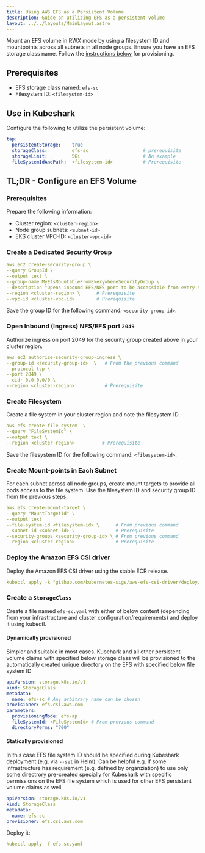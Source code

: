 ```yaml
---
title: Using AWS EFS as a Persistent Volume
description: Guide on utilizing EFS as a persistent volume
layout: ../../layouts/MainLayout.astro
---
```


Mount an EFS volume in RWX mode by using a filesystem ID and mountpoints across all subnets in all node groups. Ensure you have an EFS storage class name. Follow the [instructions below](/en/efs#tldr---configure-an-efs-volume) for provisioning.

## Prerequisites

- EFS storage class named: `efs-sc`
- Filesystem ID: `<filesystem-id>`

## Use in Kubeshark

Configure the following to utilize the persistent volume:

```yaml
tap:
  persistentStorage:    true
  storageClass:         efs-sc                    # prerequisite
  storageLimit:         5Gi                       # An example
  fileSystemIdAndPath:  <filesystem-id>           # Prerequisite
```

## TL;DR - Configure an EFS Volume

### Prerequisites

Prepare the following information:
- Cluster region:     `<cluster-region>`
- Node group subnets: `<subnet-id>`
- EKS cluster VPC-ID: `<cluster-vpc-id>`

### Create a Dedicated Security Group 

```yaml
aws ec2 create-security-group \
--query GroupId \
--output text \
--group-name MyEfsMountableFromEverywhereSecurityGroup \
--description "Opens inbound EFS/NFS port to be accessible from every host in subnet" \
--region <cluster-region> \      # Prerequisite
--vpc-id <cluster-vpc-id>        # Prerequisite
```
Save the group ID for the following command: `<security-group-id>`.

### Open Inbound (Ingress) NFS/EFS port `2049`

Authorize ingress on port 2049 for the security group created above in your cluster region.

```yaml
aws ec2 authorize-security-group-ingress \
--group-id <security-group-id>  \   # From the previous command
--protocol tcp \
--port 2049 \
--cidr 0.0.0.0/0 \
--region <cluster-region>           # Prerequisite
```

### Create Filesystem

Create a file system in your cluster region and note the filesystem ID.

```yaml
aws efs create-file-system  \
--query "FileSystemId" \
--output text \
--region <cluster-region>          # Prerequisite  
```
Save the filesystem ID for the following command: `<filesystem-id>`.

### Create Mount-points in Each Subnet

For each subnet across all node groups, create mount targets to provide all pods access to the file system. Use the filesystem ID and security group ID from the previous steps.

```yaml
aws efs create-mount-target \
--query "MountTargetId" \
--output text 
--file-system-id <filesystem-id> \      # From previous command
--subnet-id <subnet-id> \               # Prerequisite
--security-groups <security-group-id> \ # From previous command
--region <cluster-region>               # Prerequisite
```

### Deploy the Amazon EFS CSI driver

Deploy the Amazon EFS CSI driver using the stable ECR release.

```yaml
kubectl apply -k "github.com/kubernetes-sigs/aws-efs-csi-driver/deploy/kubernetes/overlays/stable/ecr/?ref=release-1.3"
```

### Create a `StorageClass`

Create a file named `efs-sc.yaml` with either of below content (depending from your infrastructure and cluster configuration/requirements)  and deploy it using kubectl.

#### Dynamically provisioned

Simpler and suitable in most cases. Kubehark and all other persistent volume claims with specified below storage class will be provisioned to the automatically created unique directory on the EFS with specified below file system ID 

```yaml
apiVersion: storage.k8s.io/v1
kind: StorageClass         
metadata:
  name: efs-sc # Any arbitrary name can be chosen
provisioner: efs.csi.aws.com
parameters:   
  provisioningMode: efs-ap
  fileSystemId: <FileSystemId> # From previous command
  directoryPerms: "700"
```

#### Statically provisioned

In this case EFS file system ID should be specified during Kubeshark deployment (e.g. via `--set` in Helm). Can be helpful e.g. if some infrastructure has requirement (e.g. defined by organziation) to use only some directrory pre-created specially for Kubeshark with specific permissions on the EFS file system which is used for other EFS persistent volume claims as well

```yaml
apiVersion: storage.k8s.io/v1
kind: StorageClass
metadata:
  name: efs-sc
provisioner: efs.csi.aws.com
```
Deploy it:

```yaml
kubectl apply -f efs-sc.yaml
```